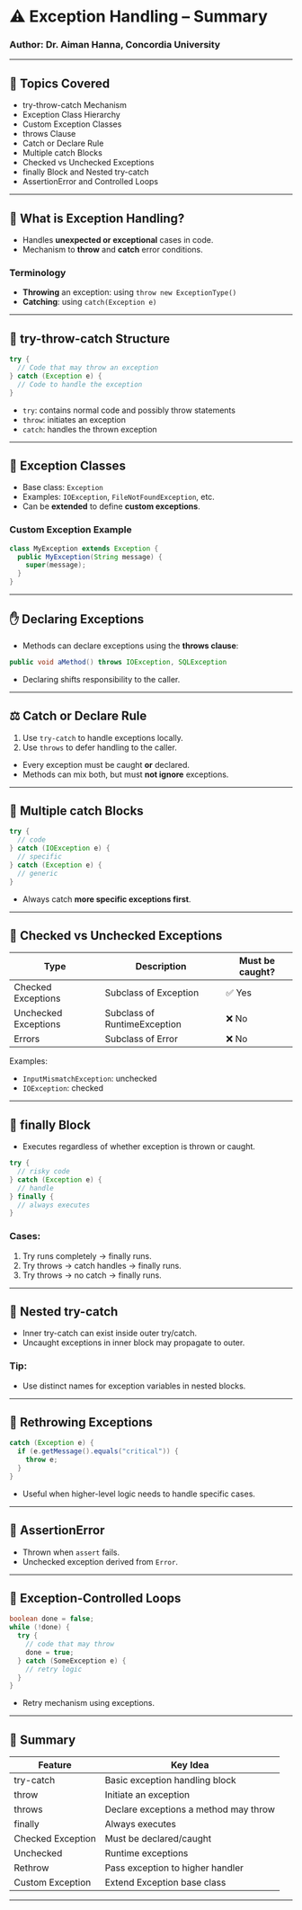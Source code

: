 
# ⚠️ Exception Handling – Summary

### Author: Dr. Aiman Hanna, Concordia University

---

## 📌 Topics Covered

- try-throw-catch Mechanism
- Exception Class Hierarchy
- Custom Exception Classes
- throws Clause
- Catch or Declare Rule
- Multiple catch Blocks
- Checked vs Unchecked Exceptions
- finally Block and Nested try-catch
- AssertionError and Controlled Loops

---

## 🎯 What is Exception Handling?

- Handles **unexpected or exceptional** cases in code.
- Mechanism to **throw** and **catch** error conditions.

### Terminology
- **Throwing** an exception: using `throw new ExceptionType()`
- **Catching**: using `catch(Exception e)`

---

## 🔁 try-throw-catch Structure

```java
try {
  // Code that may throw an exception
} catch (Exception e) {
  // Code to handle the exception
}
```

- `try`: contains normal code and possibly throw statements
- `throw`: initiates an exception
- `catch`: handles the thrown exception

---

## 🧱 Exception Classes

- Base class: `Exception`
- Examples: `IOException`, `FileNotFoundException`, etc.
- Can be **extended** to define **custom exceptions**.

### Custom Exception Example

```java
class MyException extends Exception {
  public MyException(String message) {
    super(message);
  }
}
```

---

## ✋ Declaring Exceptions

- Methods can declare exceptions using the **throws clause**:
```java
public void aMethod() throws IOException, SQLException
```

- Declaring shifts responsibility to the caller.

---

## ⚖️ Catch or Declare Rule

1. Use `try-catch` to handle exceptions locally.
2. Use `throws` to defer handling to the caller.

- Every exception must be caught **or** declared.
- Methods can mix both, but must **not ignore** exceptions.

---

## 🧩 Multiple catch Blocks

```java
try {
  // code
} catch (IOException e) {
  // specific
} catch (Exception e) {
  // generic
}
```

- Always catch **more specific exceptions first**.

---

## 🧪 Checked vs Unchecked Exceptions

| Type                | Description                    | Must be caught? |
|---------------------|--------------------------------|------------------|
| Checked Exceptions  | Subclass of Exception          | ✅ Yes           |
| Unchecked Exceptions| Subclass of RuntimeException   | ❌ No            |
| Errors              | Subclass of Error              | ❌ No            |

Examples:
- `InputMismatchException`: unchecked
- `IOException`: checked

---

## 🧱 finally Block

- Executes regardless of whether exception is thrown or caught.

```java
try {
  // risky code
} catch (Exception e) {
  // handle
} finally {
  // always executes
}
```

### Cases:
1. Try runs completely → finally runs.
2. Try throws → catch handles → finally runs.
3. Try throws → no catch → finally runs.

---

## 🔁 Nested try-catch

- Inner try-catch can exist inside outer try/catch.
- Uncaught exceptions in inner block may propagate to outer.

### Tip:
- Use distinct names for exception variables in nested blocks.

---

## 🔁 Rethrowing Exceptions

```java
catch (Exception e) {
  if (e.getMessage().equals("critical")) {
    throw e;
  }
}
```

- Useful when higher-level logic needs to handle specific cases.

---

## 🧪 AssertionError

- Thrown when `assert` fails.
- Unchecked exception derived from `Error`.

---

## 🔁 Exception-Controlled Loops

```java
boolean done = false;
while (!done) {
  try {
    // code that may throw
    done = true;
  } catch (SomeException e) {
    // retry logic
  }
}
```

- Retry mechanism using exceptions.

---

## 🧠 Summary

| Feature          | Key Idea                            |
|------------------|--------------------------------------|
| try-catch        | Basic exception handling block       |
| throw            | Initiate an exception                |
| throws           | Declare exceptions a method may throw|
| finally          | Always executes                      |
| Checked Exception| Must be declared/caught              |
| Unchecked        | Runtime exceptions                   |
| Rethrow          | Pass exception to higher handler     |
| Custom Exception | Extend Exception base class          |

---

